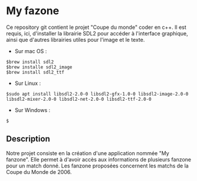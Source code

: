 # My fazone

Ce repository git contient le projet "Coupe du monde" coder en c++.
Il est requis, ici, d'installer la librairie SDL2 pour accéder à l'interface graphique, ainsi que d'autres librairies utiles pour l'image et le texte.

- Sur mac OS : 
```
$brew install sdl2
$brew installe sdl2_image
$brew install sdl2_ttf
```

- Sur Linux : 

```
$sudo apt install libsdl2-2.0-0 libsdl2-gfx-1.0-0 libsdl2-image-2.0-0 libsdl2-mixer-2.0-0 libsdl2-net-2.0-0 libsdl2-ttf-2.0-0
```

- Sur Windows : 

```
$
```


## Description
Notre projet consiste en la création d'une application nommée "My fanzone". Elle permet à d'avoir accès aux informations de plusieurs fanzone pour un match donné. Les fanzone proposées concernent les matchs de la Coupe du Monde de 2006. 

